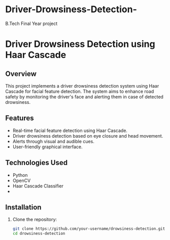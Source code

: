 # Driver-Drowsiness-Detection-
B.Tech Final Year project

# Driver Drowsiness Detection using Haar Cascade

## Overview

This project implements a driver drowsiness detection system using Haar Cascade for facial feature detection. The system aims to enhance road safety by monitoring the driver's face and alerting them in case of detected drowsiness.

## Features

- Real-time facial feature detection using Haar Cascade.
- Driver drowsiness detection based on eye closure and head movement.
- Alerts through visual and audible cues.
- User-friendly graphical interface.

## Technologies Used

- Python
- OpenCV
- Haar Cascade Classifier
- 

## Installation

1. Clone the repository:

   ```bash
   git clone https://github.com/your-username/drowsiness-detection.git
   cd drowsiness-detection
